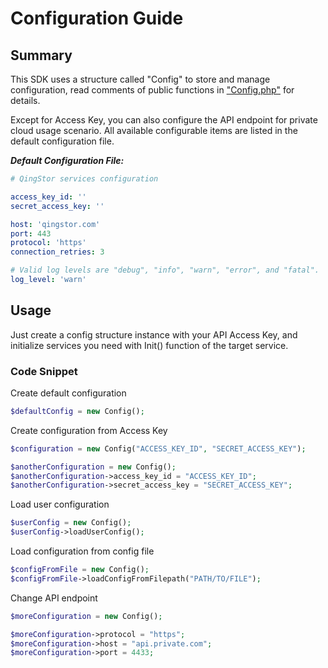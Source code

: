 # Configuration Guide

## Summary

This SDK uses a structure called "Config" to store and manage configuration, read comments of public functions in ["Config.php"](https://github.com/yunify/qingstor-sdk-php/blob/master/src/Config.php) for details.

Except for Access Key, you can also configure the API endpoint for private cloud usage scenario. All available configurable items are listed in the default configuration file.

___Default Configuration File:___

``` yaml
# QingStor services configuration

access_key_id: ''
secret_access_key: ''

host: 'qingstor.com'
port: 443
protocol: 'https'
connection_retries: 3

# Valid log levels are "debug", "info", "warn", "error", and "fatal".
log_level: 'warn'

```

## Usage

Just create a config structure instance with your API Access Key, and initialize services you need with Init() function of the target service.

### Code Snippet

Create default configuration

``` php
$defaultConfig = new Config();
```

Create configuration from Access Key

``` php
$configuration = new Config("ACCESS_KEY_ID", "SECRET_ACCESS_KEY");

$anotherConfiguration = new Config();
$anotherConfiguration->access_key_id = "ACCESS_KEY_ID";
$anotherConfiguration->secret_access_key = "SECRET_ACCESS_KEY";
```

Load user configuration

``` php
$userConfig = new Config();
$userConfig->loadUserConfig();
```

Load configuration from config file

``` php
$configFromFile = new Config();
$configFromFile->loadConfigFromFilepath("PATH/TO/FILE");
```

Change API endpoint

``` php
$moreConfiguration = new Config();

$moreConfiguration->protocol = "https";
$moreConfiguration->host = "api.private.com";
$moreConfiguration->port = 4433;
```